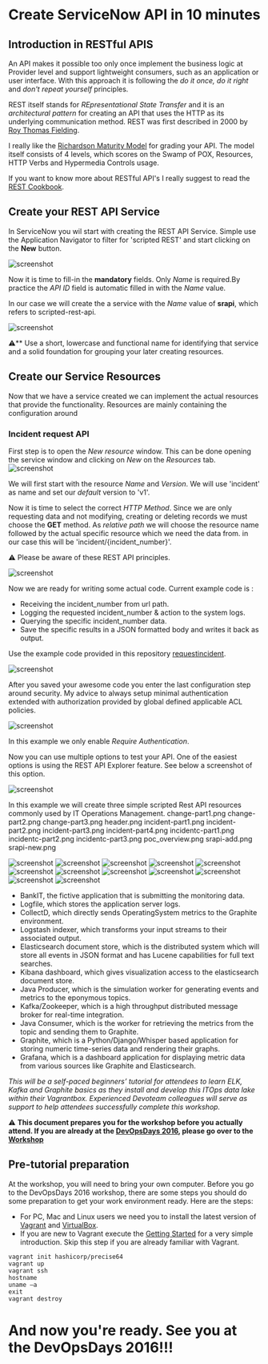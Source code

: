 # Create ServiceNow API in 10 minutes 

## Introduction in RESTful APIS

An API makes it possible too only once implement the business logic at Provider level and support lightweight consumers, such as an application or user interface. With this approach it is following the *do it once, do it right* and *don't repeat yourself* principles.

REST itself stands for *REpresentational State Transfer* and it is an *architectural pattern* for creating an API that uses the HTTP as its underlying communication method. REST was first described in 2000 by [Roy Thomas Fielding](http://www.ics.uci.edu/~fielding/pubs/dissertation/top.htm).

I really like the [Richardson Maturity Model](http://restcookbook.com/Miscellaneous/richardsonmaturitymodel/) for grading your API. The model itself consists of 4 levels, which scores on the Swamp of POX, Resources, HTTP Verbs and Hypermedia Controls usage. 

If you want to know more about RESTful API's I really suggest to read the [REST Cookbook](http://restcookbook.com/). 

## Create your REST API Service 

In ServiceNow you wil start with creating the REST API Service. Simple use the Application Navigator to filter for 'scripted REST' and start clicking on the **New** button.

<img src="https://raw.githubusercontent.com/avwsolutions/SN-API-Examples/master/Content/srapi-new.png" alt="screenshot"> 

Now it is time to fill-in the **mandatory** fields. Only *Name* is required.By practice the *API ID* field is automatic filled in with the *Name* value.

In our case we will create the a service with the *Name* value of **srapi**, which refers to scripted-rest-api.

<img src="https://raw.githubusercontent.com/avwsolutions/SN-API-Examples/master/Content/srapi-add.png" alt="screenshot">

:warning:** Use a short, lowercase and functional name for identifying that service and a solid foundation for grouping your later creating resources.

## Create our Service Resources

Now that we have a service created we can implement the actual resources that provide the functionality. Resources are mainly containing the configuration around

### Incident request API
First step is to open the *New resource* window. This can be done opening the service window and clicking on *New* on the *Resources* tab.
<img src="https://raw.githubusercontent.com/avwsolutions/SN-API-Examples/master/Content/incident-part1.png" alt="screenshot">

We will first start with the resource *Name* and *Version*. We will use 'incident' as name and set our *default* version to 'v1'.

Now it is time to select the correct *HTTP Method*. Since we are only requesting data and not modifying, creating or deleting records we must choose the **GET** method.
As *relative path* we will choose the resource name followed by the actual specific resource which we need the data from. in our case this will be 'incident/{incident_number}'. 

:warning: Please be aware of these REST API principles. 

<img src="https://raw.githubusercontent.com/avwsolutions/SN-API-Examples/master/Content/incident-part2.png" alt="screenshot">

Now we are ready for writing some actual code. Current example code is :

-	Receiving the incident_number from url path.
-	Logging the requested incident_number & action to the system logs.
-	Querying the specific incident_number data.
-	Save the specific results in a JSON formatted body and writes it back as output.

Use the example code provided in this repository [requestincident](https://github.com/avwsolutions/SN-API-Examples/tree/master/SRAPI).

<img src="https://raw.githubusercontent.com/avwsolutions/SN-API-Examples/master/Content/incident-part3.png" alt="screenshot">

After you saved your awesome code you enter the last configuration step around security. My advice to always setup minimal authentication extended with authorization provided by global defined applicable ACL policies.

<img src="https://raw.githubusercontent.com/avwsolutions/SN-API-Examples/master/Content/incident-part4.png" alt="screenshot">

In this example we only enable *Require Authentication*.

Now you can use multiple options to test your API. One of the easiest options is using the REST API Explorer feature. See below a screenshot of this option.

<img src="https://raw.githubusercontent.com/avwsolutions/SN-API-Examples/master/Content/rest-api-explorer.png" alt="screenshot">

In this example we will create three simple scripted Rest API resources commonly used by IT Operations Management.
change-part1.png
change-part2.png
change-part3.png
header.png
incident-part1.png
incident-part2.png
incident-part3.png
incident-part4.png
incidentc-part1.png
incidentc-part2.png
incidentc-part3.png
poc_overview.png
srapi-add.png
srapi-new.png


<img src="https://raw.githubusercontent.com/avwsolutions/SN-API-Examples/master/Content/incident-part1.png" alt="screenshot">
<img src="https://raw.githubusercontent.com/avwsolutions/SN-API-Examples/master/Content/incident-part2.png" alt="screenshot">
<img src="https://raw.githubusercontent.com/avwsolutions/SN-API-Examples/master/Content/incident-part3.png" alt="screenshot">
<img src="https://raw.githubusercontent.com/avwsolutions/SN-API-Examples/master/Content/incident-part4.png" alt="screenshot">

<img src="https://raw.githubusercontent.com/avwsolutions/SN-API-Examples/master/Content/incidentc-part1.png" alt="screenshot">
<img src="https://raw.githubusercontent.com/avwsolutions/SN-API-Examples/master/Content/incidentc-part2.png" alt="screenshot">
<img src="https://raw.githubusercontent.com/avwsolutions/SN-API-Examples/master/Content/incidentc-part3.png" alt="screenshot">
<img src="https://raw.githubusercontent.com/avwsolutions/SN-API-Examples/master/Content/incident-part4.png" alt="screenshot">

<img src="https://raw.githubusercontent.com/avwsolutions/SN-API-Examples/master/Content/change-part1.png" alt="screenshot">
<img src="https://raw.githubusercontent.com/avwsolutions/SN-API-Examples/master/Content/change-part2.png" alt="screenshot">
<img src="https://raw.githubusercontent.com/avwsolutions/SN-API-Examples/master/Content/change-part3.png" alt="screenshot">
<img src="https://raw.githubusercontent.com/avwsolutions/SN-API-Examples/master/Content/incident-part4.png" alt="screenshot">


-	BankIT, the fictive application that is submitting the monitoring data.
-	Logfile, which stores the application server logs.
-	CollectD, which directly sends OperatingSystem metrics to the Graphite environment.
-	Logstash indexer, which transforms your input streams to their associated output.
-	Elasticsearch document store, which is the distributed system which will store all events in JSON format and has Lucene capabilities for full text searches.
-	Kibana dashboard, which gives visualization access to the elasticsearch document store.
-	Java Producer, which is the simulation worker for generating events and metrics to the eponymous topics.
-	Kafka/Zookeeper, which is a high throughput distributed message broker for real-time integration.
-	Java Consumer, which is the worker for retrieving the metrics from the topic and sending them to Graphite.
-	Graphite, which is a Python/Django/Whisper based application for storing numeric time-series data and rendering their graphs. 
-	Grafana, which is a dashboard application for displaying metric data from various sources like Graphite and Elasticsearch.

*This will be a self-paced beginners’ tutorial for attendees to learn ELK, Kafka and Graphite basics as they install and develop this ITOps data lake within their Vagrantbox. Experienced Devoteam colleagues will serve as support to help attendees successfully complete this workshop.*

:warning: **This document prepares you for the workshop before you actually attend. If you are already at the [DevOpsDays 2016](http://www.devopsdays.org/events/2016-amsterdam/workshops/arnold-van-wijnbergen/), please go over to the [Workshop](https://github.com/avwsolutions/DOD-AMS-Workshop/blob/master/workshop.md)**

## Pre-tutorial preparation
At the workshop, you will need to bring your own computer. Before you go to the DevOpsDays 2016 workshop, there are some steps you should do some preparation to get your work environment ready. Here are the steps:
- For PC, Mac and Linux users we need you to install the latest version of [Vagrant](https://www.vagrantup.com/downloads.html) and [VirtualBox](https://www.virtualbox.org/wiki/Linux_Downloads).
- If you are new to Vagrant execute the [Getting Started](https://www.vagrantup.com/docs/getting-started/) for a very simple introduction. Skip this step if you are already familiar with Vagrant.
```
vagrant init hashicorp/precise64
vagrant up
vagrant ssh
hostname
uname –a
exit
vagrant destroy
```
# **And now you're ready. See you at the DevOpsDays 2016!!!**
